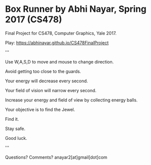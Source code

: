 # Box Runner by Abhi Nayar, Spring 2017 (CS478)
Final Project for CS478, Computer Graphics, Yale 2017.

Play: https://abhinayar.github.io/CS478FinalProject

'''

Use W,A,S,D to move and mouse to change direction.

Avoid getting too close to the guards.

Your energy will decrease every second.

Your field of vision will narrow every second.

Increase your energy and field of view by collecting energy balls.

Your objective is to find the Jewel.

Find it.

Stay safe.

Good luck.

'''

Questions? Comments? anayar2[at]gmail[dot]com
